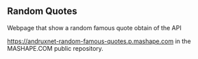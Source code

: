 ## Random Quotes
Webpage that show a random famous quote obtain of the API 

https://andruxnet-random-famous-quotes.p.mashape.com in the MASHAPE.COM public repository.
